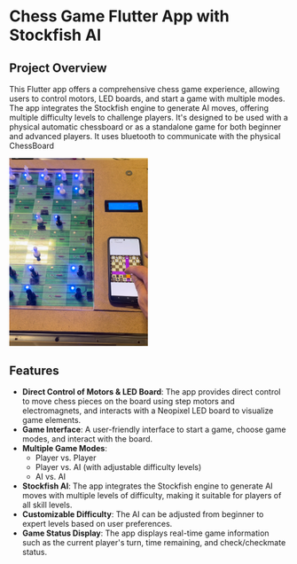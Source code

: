 # Chess Game Flutter App with Stockfish AI

## Project Overview

This Flutter app offers a comprehensive chess game experience, allowing users to control motors, LED boards, and start a game with multiple modes. The app integrates the Stockfish engine to generate AI moves, offering multiple difficulty levels to challenge players. It's designed to be used with a physical automatic chessboard or as a standalone game for both beginner and advanced players. It uses bluetooth to communicate with the physical ChessBoard

<img src="IMG_2328.jpeg" width="250" />

## Features

- **Direct Control of Motors & LED Board**: The app provides direct control to move chess pieces on the board using step motors and electromagnets, and interacts with a Neopixel LED board to visualize game elements.
- **Game Interface**: A user-friendly interface to start a game, choose game modes, and interact with the board.
- **Multiple Game Modes**:
  - Player vs. Player
  - Player vs. AI (with adjustable difficulty levels)
  - AI vs. AI
- **Stockfish AI**: The app integrates the Stockfish engine to generate AI moves with multiple levels of difficulty, making it suitable for players of all skill levels.
- **Customizable Difficulty**: The AI can be adjusted from beginner to expert levels based on user preferences.
- **Game Status Display**: The app displays real-time game information such as the current player's turn, time remaining, and check/checkmate status.
